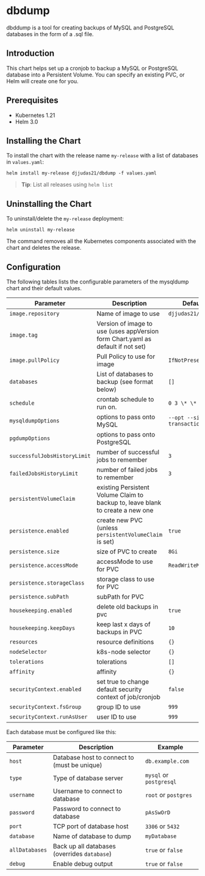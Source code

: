 # dbdump

dbddump is a tool for creating backups of MySQL and PostgreSQL databases in the form of a .sql file.

## Introduction

This chart helps set up a cronjob to backup a MySQL or PostgreSQL database into a Persistent Volume. You can specify an existing PVC, or Helm will create one for you.

## Prerequisites

- Kubernetes 1.21
- Helm 3.0

## Installing the Chart

To install the chart with the release name `my-release` with a list of databases in `values.yaml`:

```console
helm install my-release djjudas21/dbdump -f values.yaml
```

> **Tip**: List all releases using `helm list`

## Uninstalling the Chart

To uninstall/delete the `my-release` deployment:

```console
helm uninstall my-release
```

The command removes all the Kubernetes components associated with the chart and deletes the release.

## Configuration

The following tables lists the configurable parameters of the mysqldump chart and their default values.

| Parameter                    | Description                                                                     | Default                      |
| ---------------------------- | ------------------------------------------------------------------------------- | ---------------------------- |
| `image.repository`           | Name of image to use                                                            | `djjudas21/dbdump`           |
| `image.tag`                  | Version of image to use (uses appVersion form Chart.yaml as default if not set) |                              |
| `image.pullPolicy`           | Pull Policy to use for image                                                    | `IfNotPresent`               |
| `databases`                  | List of databases to backup (see format below)                                  | `[]`                         |
| `schedule`                   | crontab schedule to run on.                                                     | `0 3 \* \* \*`               |
| `mysqldumpOptions`           | options to pass onto MySQL                                                      | `--opt --single-transaction` |
| `pgdumpOptions`              | options to pass onto PostgreSQL                                                 |                              |
| `successfulJobsHistoryLimit` | number of successful jobs to remember                                           | `3`                          |
| `failedJobsHistoryLimit`     | number of failed jobs to remember                                               | `3`                          |
| `persistentVolumeClaim`      | existing Persistent Volume Claim to backup to, leave blank to create a new one  |                              |
| `persistence.enabled`        | create new PVC (unless `persistentVolumeClaim` is set)                          | `true`                       |
| `persistence.size`           | size of PVC to create                                                           | `8Gi`                        |
| `persistence.accessMode`     | accessMode to use for PVC                                                       | `ReadWriteMany`              |
| `persistence.storageClass`   | storage class to use for PVC                                                    |                              |
| `persistence.subPath`        | subPath for PVC                                                                 |                              |
| `housekeeping.enabled`       | delete old backups in pvc                                                       | `true`                       |
| `housekeeping.keepDays`      | keep last x days of backups in PVC                                              | `10`                         |
| `resources`                  | resource definitions                                                            | `{}`                         |
| `nodeSelector`               | k8s-node selector                                                               | `{}`                         |
| `tolerations`                | tolerations                                                                     | `[]`                         |
| `affinity`                   | affinity                                                                        | `{}`                         |
| `securityContext.enabled`    | set true to change default security context of job/cronjob                      | `false`                      |
| `securityContext.fsGroup`    | group ID to use                                                                 | `999`                        |
| `securityContext.runAsUser`  | user ID to use                                                                  | `999`                        |

Each database must be configured like this:

| Parameter      | Description                                  | Example                 |
| ---------------| ---------------------------------------------| ------------------------|
| `host`         | Database host to connect to (must be unique) | `db.example.com`        |
| `type`         | Type of database server                      | `mysql` or `postgresql` |
| `username`     | Username to connect to database              | `root` or `postgres`    |
| `password`     | Password to connect to database              | `pAsSwOrD`              |
| `port`         | TCP port of database host                    | `3306` or `5432`        |
| `database`     | Name of database to dump                     | `myDatabase`            |
| `allDatabases` | Back up all databases (overrides `database`) | `true` or `false`       |
| `debug`        | Enable debug output                          | `true` or `false`       |

